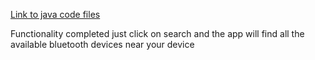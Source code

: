 [Link to java code files](https://github.com/SiddharthChakraborty1/BluetoothFinder/tree/master/app/src/main/java/com/example/bluetoothfinder)

Functionality completed
just click on search and the app will find
all the available bluetooth devices near your device

